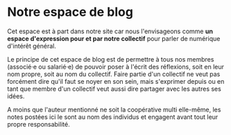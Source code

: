 
# Notre espace de blog

Cet espace est à part dans notre site car nous l'envisageons comme **un espace d'expression pour et par notre collectif** pour parler de numérique d'intérêt général.

Le principe de cet espace de blog est de permettre à tous nos membres (associé‧e ou salarié‧e) de pouvoir poser à l'écrit des réflexions, soit en leur nom propre, soit au nom du collectif. Faire partie d'un collectif ne veut pas forcément dire qu'il faut se noyer en son sein, mais s'exprimer depuis ou en tant que membre d'un collectif veut aussi dire partager avec les autres ses idées.

A moins que l'auteur mentionné ne soit la coopérative multi elle-même, les notes postées ici le sont au nom des individus et engagent avant tout leur propre responsabilité.
